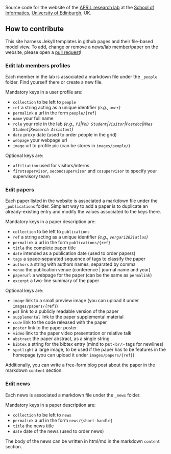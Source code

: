 Source code for the website of the [APRIL research lab](april-tools.github.io) at the [School of Informatics](https://www.ed.ac.uk/informatics), [University of Edinburgh](https://www.ed.ac.uk), UK.

## How to contribute

This site harness Jekyll templates in github pages and their file-based model view.
To add, change or remove a news/lab member/paper on the website, please open a [pull request](https://github.com/april-tools/april-tools.github.io/pulls)!

### Edit lab members profiles

Each member in the lab is associated a markdown file under the `_people` folder. Find yourself there or create a new file.

Mandatory keys in a user profile are:
  - `collection` to be left to `people`
  - `ref` a string acting as a unique identifier _(e.g., `aver`)_
  - `permalink` a url in the form `people/{ref}`
  - `name` your full name
  - `role` your role in the lab _(e.g., `PI`|`PhD Student`|`Visitor`|`Postdoc`|`MRes Student`|`Research Assistant`)_
  - `date` proxy date (used to order people in the grid)
  - `webpage` your webpage url
  - `image` url to profile pic (can be stores in `images/people/`)

  Optional keys are:

  - `affiliation` used for visitors/interns
  - `firstsupervisor`, `secondsupervisor` and `cosupervisor` to specify your supervisory team

### Edit papers

Each paper listed in the website is associated a markdown file under the `_publications` folder. Simplest way to add a paper is to duplicate an already-existing entry and modify the values associated to the keys there.

Mandatory keys in a paper description are:
  - `collection` to be left to `publications`
  - `ref` a string acting as a unique identifier _(e.g., `vergari2021atlas`)_
  - `permalink` a url in the form `publications/{ref}`
  - `title` the complete paper title
  - `date` intended as a publication date (used to order papers)
  - `tags` a space-separated sequence of tags to classify the paper
  - `authors` a string with authors names, separated by comma
  - `venue` the publication venue (conference | journal name and year)
  - `paperurl` a webpage for the paper (can be the same as `permalink`)
  - `excerpt` a two-line summary of the paper

Optional keys are:
  - `image` link to a small preview image (you can upload it under `images/papers/{ref}`)
  - `pdf` link to a publicly readable version of the paper
  - `supplemental` link to the paper supplemental material
  - `code` link to the code released with the paper
  - `poster` link to the paper poster
  - `video` link to the paper video presentation or relative talk
  - `abstract` the paper abstract, as a single string
  - `bibtex` a string for the bibtex entry (mind to put `<br/>` tags for newlines)
  - `spotlight` a large image, to be used if the paper has to be features in the homepage (you can upload it under `images/papers/{ref}`)

  Additionally, you can write a free-form blog post about the paper in the markdown `content` section.

  ### Edit news
  
  Each news is associated a markdown file under the `_news` folder.

  Mandatory keys in a paper description are:
  - `collection` to be left to `news`
  - `permalink` a url in the form `news/{short-handle}`
  - `title` the news title
  - `date` date of the news (used to order news)  

  The body of the news can be written in html/md in the markdown `content` section.
